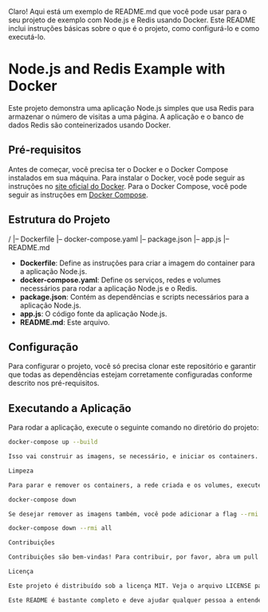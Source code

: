 Claro! Aqui está um exemplo de README.md que você pode usar para o seu projeto de exemplo com Node.js e Redis usando Docker. Este README inclui instruções básicas sobre o que é o projeto, como configurá-lo e como executá-lo.

# Node.js and Redis Example with Docker

Este projeto demonstra uma aplicação Node.js simples que usa Redis para armazenar o número de visitas a uma página. A aplicação e o banco de dados Redis são conteinerizados usando Docker.

## Pré-requisitos

Antes de começar, você precisa ter o Docker e o Docker Compose instalados em sua máquina. Para instalar o Docker, você pode seguir as instruções no [site oficial do Docker](https://docs.docker.com/get-docker/). Para o Docker Compose, você pode seguir as instruções em [Docker Compose](https://docs.docker.com/compose/install/).

## Estrutura do Projeto

/
|– Dockerfile
|– docker-compose.yaml
|– package.json
|– app.js
|– README.md

- **Dockerfile**: Define as instruções para criar a imagem do container para a aplicação Node.js.
- **docker-compose.yaml**: Define os serviços, redes e volumes necessários para rodar a aplicação Node.js e o Redis.
- **package.json**: Contém as dependências e scripts necessários para a aplicação Node.js.
- **app.js**: O código fonte da aplicação Node.js.
- **README.md**: Este arquivo.

## Configuração

Para configurar o projeto, você só precisa clonar este repositório e garantir que todas as dependências estejam corretamente configuradas conforme descrito nos pré-requisitos.

## Executando a Aplicação

Para rodar a aplicação, execute o seguinte comando no diretório do projeto:

```bash
docker-compose up --build

Isso vai construir as imagens, se necessário, e iniciar os containers. Acesse a aplicação através do navegador em http://localhost:3000 para ver o número de visitas, que é incrementado a cada recarga da página.

Limpeza

Para parar e remover os containers, a rede criada e os volumes, execute o comando:

docker-compose down

Se desejar remover as imagens também, você pode adicionar a flag --rmi all ao comando anterior:

docker-compose down --rmi all

Contribuições

Contribuições são bem-vindas! Para contribuir, por favor, abra um pull request para revisão.

Licença

Este projeto é distribuído sob a licença MIT. Veja o arquivo LICENSE para mais detalhes.

Este README é bastante completo e deve ajudar qualquer pessoa a entender rapidamente como rodar e usar seu projeto. Se precisar incluir mais seções, como detalhes sobre o desenvolvimento ou testes, me avise que eu te ajudo a expandir!